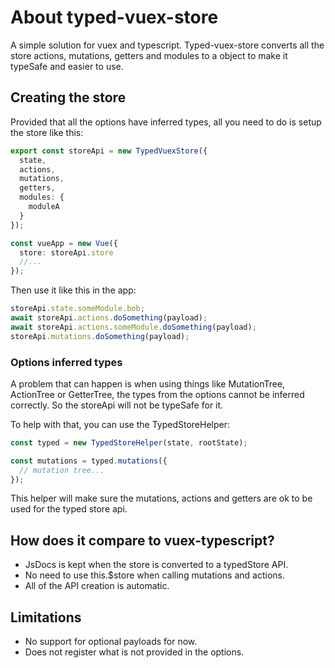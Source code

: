 # About typed-vuex-store

A simple solution for vuex and typescript. Typed-vuex-store converts all the store actions, mutations, getters and modules to a object to make it typeSafe and easier to use.

## Creating the store

Provided that all the options have inferred types, all you need to do is setup the store like this:

```typescript
export const storeApi = new TypedVuexStore({
  state,
  actions,
  mutations,
  getters,
  modules: {
    moduleA
  }
});

const vueApp = new Vue({
  store: storeApi.store
  //...
});
```

Then use it like this in the app:

```typescript
storeApi.state.someModule.bob;
await storeApi.actions.doSomething(payload);
await storeApi.actions.someModule.doSomething(payload);
storeApi.mutations.doSomething(payload);
```

### Options inferred types

A problem that can happen is when using things like MutationTree, ActionTree or GetterTree, the types from the options cannot be inferred correctly. So the storeApi will not be typeSafe for it.

To help with that, you can use the TypedStoreHelper:

```typescript
const typed = new TypedStoreHelper(state, rootState);

const mutations = typed.mutations({
  // mutation tree...
});
```

This helper will make sure the mutations, actions and getters are ok to be used for the typed store api.

## How does it compare to vuex-typescript?

- JsDocs is kept when the store is converted to a typedStore API.
- No need to use this.\$store when calling mutations and actions.
- All of the API creation is automatic.

## Limitations

- No support for optional payloads for now.
- Does not register what is not provided in the options.
